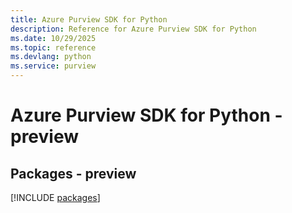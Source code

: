 ```yaml
---
title: Azure Purview SDK for Python
description: Reference for Azure Purview SDK for Python
ms.date: 10/29/2025
ms.topic: reference
ms.devlang: python
ms.service: purview
---
```

# Azure Purview SDK for Python - preview
## Packages - preview
[!INCLUDE [packages](purview-index.md)]